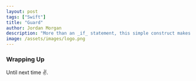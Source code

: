 ```yaml
---
layout: post
tags: ["Swift"]
title: "Guard"
author: Jordan Morgan
description: "More than an _if_ statement, this simple construct makes code safer and readable. But when do you use one or the other?"
image: /assets/images/logo.png
---
```

### Wrapping Up

Until next time ✌️.